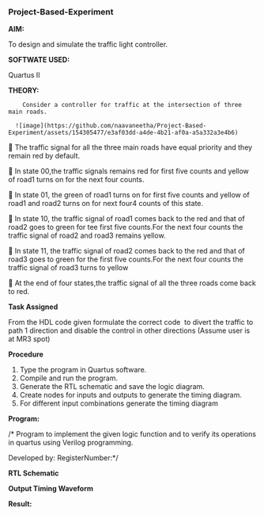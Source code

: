 ### Project-Based-Experiment

**AIM:**

To design and simulate the traffic light controller.

**SOFTWATE USED:**

Quartus II

**THEORY:**
	
     	Consider a controller for traffic at the intersection of three main roads.  

      ![image](https://github.com/naavaneetha/Project-Based-Experiment/assets/154305477/e3af03dd-a4de-4b21-af0a-a5a332a3e4b6)

 The traffic signal for all the three main roads have equal priority and they remain red by default.

	In state 00,the traffic signals remains red for first five counts and yellow of road1 turns on for the next four counts.

	In state 01, the green of road1 turns on for first five counts and yellow of road1 and road2 turns on for next four4 counts of this state.

	In state 10, the traffic signal of road1 comes back to the red and that of road2 goes to green for tee first five counts.For the next four counts the traffic signal of road2 and road3 remains yellow.


	In state 11, the traffic signal of road2 comes back to the red and that of road3 goes to green for the first five counts.For the next four counts the traffic signal of road3 turns to yellow

	At the end of four states,the traffic signal of all the three roads come back to red.

**Task Assigned**

From the HDL code given formulate the correct code  to divert the traffic to path 1 direction and disable the control in other directions (Assume user is at MR3 spot)

**Procedure**

1.	Type the program in Quartus software.
2.	Compile and run the program.
3.	Generate the RTL schematic and save the logic diagram.
4.	Create nodes for inputs and outputs to generate the timing diagram.
5.	For different input combinations generate the timing diagram
   
**Program:**

/* Program to implement the given logic function and to verify its operations in quartus using Verilog programming. 

Developed by: RegisterNumber:*/

**RTL Schematic**

**Output Timing Waveform**

**Result:**




